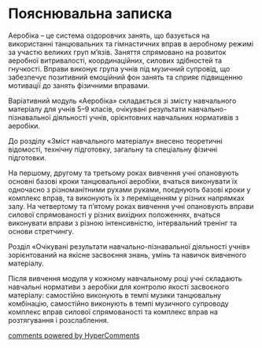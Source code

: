 <div id="hypercomments_widget" class="js-hypercomments-widget invisible"></div>

Пояснювальна записка
=============================

Аеробіка – це система оздоровчих занять, що базується на використанні танцювальних та гімнастичних вправ в аеробному режимі за участю великих груп м’язів. Заняття спрямовано на розвиток аеробної витривалості, координаційних, силових здібностей та гнучкості. Вправи виконує група учнів під музичний супровід, що забезпечує позитивний емоційний фон занять та сприяє підвищенню мотивації до занять фізичними вправами.

Варіативний модуль «Аеробіка» складається зі змісту навчального матеріалу для учнів 5–9 класів, очікувані результати навчально-пізнавальної діяльності учнів, орієнтовних навчальних нормативів з аеробіки.

До розділу «Зміст навчального матеріалу» внесено теоретичні відомості, технічну підготовку, загальну та спеціальну фізичні підготовки.

На першому, другому та третьому роках вивчення учні опановують основні базові кроки танцювальної аеробіки, вчаться виконувати їх одночасно з різноманітними рухами руками, поєднують базові кроки у комплекс вправ, та виконують їх з переміщенням у різних напрямках залу. На четвертому та п’ятому роках вивчення учні опановують вправи силової спрямованості у різних вихідних положеннях, вчаться виконувати вправи з різною інтенсивністю, інтервальний тренінг та основи стретчингу.

Розділ «Очікувані результати навчально-пізнавальної діяльності учнів» зорієнтований на якісне засвоєння знань, умінь та навичок вивченого матеріалу. 

Після вивчення модуля у кожному навчальному році учні складають навчальні нормативи з аеробіки для контролю якості засвоєного матеріалу: самостійно виконують в темпі музики танцювальну комбінацію, самостійно виконують в темпі музичного супроводу комплекс вправ силової спрямованості та комплекс вправ на розтягування і розслаблення.


<div class="js-hypercomments-container">
    <a href="http://hypercomments.com" class="hc-link" title="comments widget">comments powered by HyperComments</a>
</div>